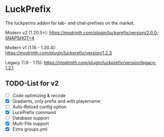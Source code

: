 # LuckPrefix

The luckperms addon for tab- and chat-prefixes on the market.

Modern v2 (1.20.5+): https://modrinth.com/plugin/luckprefix/version/2.0.0-SNAPSHOT+4

Modern v1 (1.16 - 1.20.4): https://modrinth.com/plugin/luckprefix/version/1.2.3

Legacy (1.8 - 1.15): https://modrinth.com/plugin/luckprefix/version/legacy-1.2.1

## TODO-List for v2

- [ ] Code optimizing & recode
- [x] Gradients, only prefix and with playername
- [ ] Auto-Reload config option
- [x] LuckPrefix command
- [ ] Database support
- [x] Multi-File support
- [x] Extra groups.yml
